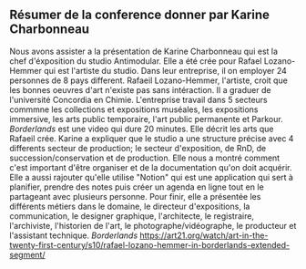 ## Résumer de la conference donner par Karine Charbonneau ##

Nous avons assister a la présentation de Karine Charbonneau qui est la chef d'éxposition du studio Antimodular. Elle a été crée pour Rafael Lozano-Hemmer qui est l'artiste du studio. Dans leur entreprise, il on employer 24 personnes de 8 pays different. Rafaeil Lozano-Hemmer, l'artiste, croit que les bonnes oeuvres d'art n'existe pas sans intéraction. Il a graduer de l'université Concordia en Chimie. L'entreprise travail dans 5 secteurs commmne les collections et expositions muséales, les expositions immersive, les arts public temporaire, l'art public permanente et Parkour. *Borderlands* est une video qui dure 20 minutes. Elle décrit les arts que Rafaeil crée. Karine a expliquer que le studio a une structure précise avec 4 differents secteur de production; le secteur d'exposition, de RnD, de succession/conservation et de production. Elle nous a montré comment c'est important d'être organiser et de la documentation qu'on doit acquérir. Elle a aussi rajouter qu'elle utilise "Notion" qui est une application qui sert à planifier, prendre des notes puis créer un agenda en ligne tout en le partageant avec plusieurs personne. Pour finir, elle a présentée les différents métiers dans le domaine, le directeur d'expositions, la communication, le designer graphique, l'architecte, le registraire, l'archiviste, l'historien de l'art, le photographe/vidéographe, le producteur et l'assistant technique.
*Borderlands* https://art21.org/watch/art-in-the-twenty-first-century/s10/rafael-lozano-hemmer-in-borderlands-extended-segment/
